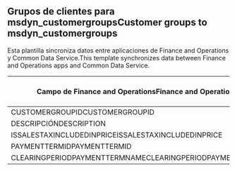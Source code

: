 ## <a name="customer-groups-to-msdyn_customergroups"></a><span data-ttu-id="b8690-101">Grupos de clientes para msdyn_customergroups</span><span class="sxs-lookup"><span data-stu-id="b8690-101">Customer groups to msdyn_customergroups</span></span>

<span data-ttu-id="b8690-102">Esta plantilla sincroniza datos entre aplicaciones de Finance and Operations y Common Data Service.</span><span class="sxs-lookup"><span data-stu-id="b8690-102">This template synchronizes data between Finance and Operations apps and Common Data Service.</span></span>

<span data-ttu-id="b8690-103">Campo de Finance and Operations</span><span class="sxs-lookup"><span data-stu-id="b8690-103">Finance and Operations field</span></span> | <span data-ttu-id="b8690-104">Tipo de asignación</span><span class="sxs-lookup"><span data-stu-id="b8690-104">Map type</span></span> | <span data-ttu-id="b8690-105">Otro campo de Dynamics 365</span><span class="sxs-lookup"><span data-stu-id="b8690-105">Other Dynamics 365 field</span></span> | <span data-ttu-id="b8690-106">Valor predeterminado</span><span class="sxs-lookup"><span data-stu-id="b8690-106">Default value</span></span>
---|---|---|---
<span data-ttu-id="b8690-107">CUSTOMERGROUPID</span><span class="sxs-lookup"><span data-stu-id="b8690-107">CUSTOMERGROUPID</span></span> | = | <span data-ttu-id="b8690-108">msdyn_groupid</span><span class="sxs-lookup"><span data-stu-id="b8690-108">msdyn_groupid</span></span> | 
<span data-ttu-id="b8690-109">DESCRIPCIÓN</span><span class="sxs-lookup"><span data-stu-id="b8690-109">DESCRIPTION</span></span> | = | <span data-ttu-id="b8690-110">msdyn_description</span><span class="sxs-lookup"><span data-stu-id="b8690-110">msdyn_description</span></span> | 
<span data-ttu-id="b8690-111">ISSALESTAXINCLUDEDINPRICE</span><span class="sxs-lookup"><span data-stu-id="b8690-111">ISSALESTAXINCLUDEDINPRICE</span></span> | >< | <span data-ttu-id="b8690-112">msdyn_issalestaxincludedinprice</span><span class="sxs-lookup"><span data-stu-id="b8690-112">msdyn_issalestaxincludedinprice</span></span> | 
<span data-ttu-id="b8690-113">PAYMENTTERMID</span><span class="sxs-lookup"><span data-stu-id="b8690-113">PAYMENTTERMID</span></span> | = | <span data-ttu-id="b8690-114">msdyn_paymenttermid.msdyn_name</span><span class="sxs-lookup"><span data-stu-id="b8690-114">msdyn_paymenttermid.msdyn_name</span></span> | 
<span data-ttu-id="b8690-115">CLEARINGPERIODPAYMENTTERMNAME</span><span class="sxs-lookup"><span data-stu-id="b8690-115">CLEARINGPERIODPAYMENTTERMNAME</span></span> | = | <span data-ttu-id="b8690-116">msdyn_clearingperiodpaymenttermname.msdyn_name</span><span class="sxs-lookup"><span data-stu-id="b8690-116">msdyn_clearingperiodpaymenttermname.msdyn_name</span></span> | 
